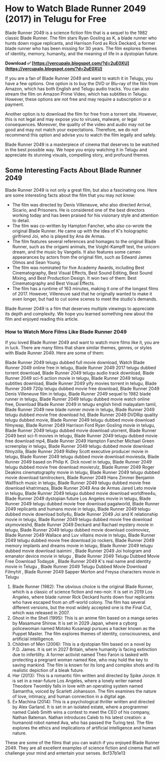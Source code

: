 # How to Watch Blade Runner 2049 (2017) in Telugu for Free
 
Blade Runner 2049 is a science fiction film that is a sequel to the 1982 classic Blade Runner. The film stars Ryan Gosling as K, a blade runner who hunts down rogue replicants, and Harrison Ford as Rick Deckard, a former blade runner who has been missing for 30 years. The film explores themes of identity, memory, humanity, and the meaning of life in a dystopian future.
 
**Download ✅ [https://vercupalo.blogspot.com/?d=2uE0XU](https://vercupalo.blogspot.com/?d=2uE0XU)**


 
If you are a fan of Blade Runner 2049 and want to watch it in Telugu, you have a few options. One option is to buy the DVD or Blu-ray of the film from Amazon, which has both English and Telugu audio tracks. You can also stream the film on Amazon Prime Video, which has subtitles in Telugu. However, these options are not free and may require a subscription or a payment.
 
Another option is to download the film for free from a torrent site. However, this is not legal and may expose you to viruses, malware, or legal consequences. Moreover, the quality of the video and audio may not be good and may not match your expectations. Therefore, we do not recommend this option and advise you to watch the film legally and safely.
 
Blade Runner 2049 is a masterpiece of cinema that deserves to be watched in the best possible way. We hope you enjoy watching it in Telugu and appreciate its stunning visuals, compelling story, and profound themes.

## Some Interesting Facts About Blade Runner 2049
 
Blade Runner 2049 is not only a great film, but also a fascinating one. Here are some interesting facts about the film that you may not know:
 
- The film was directed by Denis Villeneuve, who also directed Arrival, Sicario, and Prisoners. He is considered one of the best directors working today and has been praised for his visionary style and attention to detail.
- The film was co-written by Hampton Fancher, who also co-wrote the original Blade Runner. He came up with the idea of K's holographic girlfriend Joi, who is played by Ana de Armas.
- The film features several references and homages to the original Blade Runner, such as the origami animals, the Voight-Kampff test, the unicorn dream, and the music by Vangelis. It also features some cameo appearances by actors from the original film, such as Edward James Olmos and Sean Young.
- The film was nominated for five Academy Awards, including Best Cinematography, Best Visual Effects, Best Sound Editing, Best Sound Mixing, and Best Production Design. It won two of them: Best Cinematography and Best Visual Effects.
- The film has a runtime of 163 minutes, making it one of the longest films of 2017. However, Villeneuve said that he originally wanted to make it even longer, but had to cut some scenes to meet the studio's demands.

Blade Runner 2049 is a film that deserves multiple viewings to appreciate its depth and complexity. We hope you learned something new about the film and enjoyed reading this article.

### How to Watch More Films Like Blade Runner 2049
 
If you loved Blade Runner 2049 and want to watch more films like it, you are in luck. There are many films that share similar themes, genres, or styles with Blade Runner 2049. Here are some of them:
 
Blade Runner 2049 telugu dubbed full movie download,  Watch Blade Runner 2049 online free in telugu,  Blade Runner 2049 2017 telugu dubbed torrent download,  Blade Runner 2049 telugu audio track download,  Blade Runner 2049 sci-fi action movie in telugu,  Blade Runner 2049 telugu subtitles download,  Blade Runner 2049 yify movies torrent in telugu,  Blade Runner 2049 720p telugu dubbed movie free download,  Blade Runner 2049 Denis Villeneuve film in telugu,  Blade Runner 2049 sequel to 1982 blade runner in telugu,  Blade Runner 2049 telugu dubbed movie watch online free,  Download Blade Runner 2049 in telugu english hindi malayalam tamil,  Blade Runner 2049 new blade runner movie in telugu,  Blade Runner 2049 telugu dubbed movie free download hd,  Blade Runner 2049 DVDRip quality telugu dubbed movie,  Blade Runner 2049 telugu dubbed movie download filmywap,  Blade Runner 2049 Harrison Ford Ryan Gosling movie in telugu,  Blade Runner 2049 telugu dubbed movie download utorrent,  Blade Runner 2049 best sci-fi movies in telugu,  Blade Runner 2049 telugu dubbed movie free download mp4,  Blade Runner 2049 Hampton Fancher Michael Green screenplay in telugu,  Blade Runner 2049 telugu dubbed movie download filmyzilla,  Blade Runner 2049 Ridley Scott executive producer movie in telugu,  Blade Runner 2049 telugu dubbed movie download moviesda,  Blade Runner 2049 based on Philip K. Dick novel in telugu,  Blade Runner 2049 telugu dubbed movie free download movierulz,  Blade Runner 2049 Roger Deakins cinematography movie in telugu,  Blade Runner 2049 telugu dubbed movie download tamilrockers,  Blade Runner 2049 Hans Zimmer Benjamin Wallfisch music in telugu,  Blade Runner 2049 telugu dubbed movie free download khatrimaza,  Blade Runner 2049 Ana de Armas Jared Leto movie in telugu,  Blade Runner 2049 telugu dubbed movie download worldfree4u,  Blade Runner 2049 dystopian future Los Angeles movie in telugu,  Blade Runner 2049 telugu dubbed movie free download pagalworld,  Blade Runner 2049 replicants and humans movie in telugu,  Blade Runner 2049 telugu dubbed movie download bolly4u,  Blade Runner 2049 Joi and K relationship movie in telugu,  Blade Runner 2049 telugu dubbed movie free download skymovieshd,  Blade Runner 2049 Deckard and Rachael mystery movie in telugu,  Blade Runner 2049 telugu dubbed movie download coolmoviez,  Blade Runner 2049 Wallace and Luv villains movie in telugu,  Blade Runner 2049 telugu dubbed movie free download jio rockers,  Blade Runner 2049 memory implants and dreams movie in telugu,  Blade Runner 2049 telugu dubbed movie download isaimini ,  Blade Runner 2049 Joi hologram and emanator device movie in telugu ,  Blade Runner 2049 Telugu Dubbed Movie Free Download Todaypk ,  Blade Runner 2049 K's real name and identity movie in Telugu ,  Blade Runner 2049 Telugu Dubbed Movie Download Filmyhit ,  Blade Runner 2049 Sapper Morton and Freysa characters movie in Telugu

1. Blade Runner (1982): The obvious choice is the original Blade Runner, which is a classic of science fiction and neo-noir. It is set in 2019 Los Angeles, where blade runner Rick Deckard hunts down four replicants who have escaped from an off-world colony. The film has several different versions, but the most widely accepted one is the Final Cut, which was released in 2007.
2. Ghost in the Shell (1995): This is an anime film based on a manga series by Masamune Shirow. It is set in 2029 Japan, where a cyborg policewoman named Motoko Kusanagi pursues a hacker known as the Puppet Master. The film explores themes of identity, consciousness, and artificial intelligence.
3. Children of Men (2006): This is a dystopian film based on a novel by P.D. James. It is set in 2027 Britain, where humanity is facing extinction due to infertility. A former activist named Theo Faron is tasked with protecting a pregnant woman named Kee, who may hold the key to saving mankind. The film is known for its long and complex shots and its realistic depiction of a bleak future.
4. Her (2013): This is a romantic film written and directed by Spike Jonze. It is set in a near-future Los Angeles, where a lonely writer named Theodore Twombly falls in love with an operating system named Samantha, voiced by Scarlett Johansson. The film examines the nature of love, intimacy, and human connection in a digital age.
5. Ex Machina (2014): This is a psychological thriller written and directed by Alex Garland. It is set in an isolated estate, where a programmer named Caleb Smith wins a contest to meet the CEO of his company, Nathan Bateman. Nathan introduces Caleb to his latest creation: a humanoid robot named Ava, who has passed the Turing test. The film explores the ethics and implications of artificial intelligence and human nature.

These are some of the films that you can watch if you enjoyed Blade Runner 2049. They are all excellent examples of science fiction and cinema that will challenge your mind and entertain your senses.
 8cf37b1e13
 
